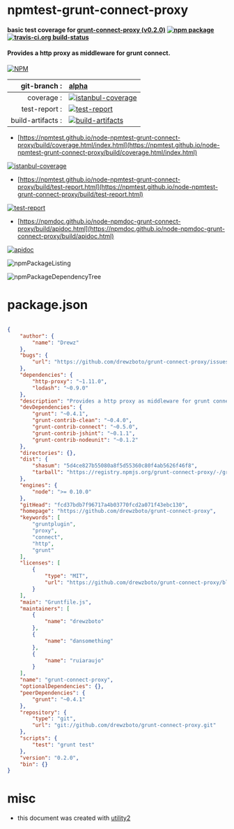 # npmtest-grunt-connect-proxy

#### basic test coverage for  [grunt-connect-proxy (v0.2.0)](https://github.com/drewzboto/grunt-connect-proxy)  [![npm package](https://img.shields.io/npm/v/npmtest-grunt-connect-proxy.svg?style=flat-square)](https://www.npmjs.org/package/npmtest-grunt-connect-proxy) [![travis-ci.org build-status](https://api.travis-ci.org/npmtest/node-npmtest-grunt-connect-proxy.svg)](https://travis-ci.org/npmtest/node-npmtest-grunt-connect-proxy)

#### Provides a http proxy as middleware for grunt connect.

[![NPM](https://nodei.co/npm/grunt-connect-proxy.png?downloads=true&downloadRank=true&stars=true)](https://www.npmjs.com/package/grunt-connect-proxy)

| git-branch : | [alpha](https://github.com/npmtest/node-npmtest-grunt-connect-proxy/tree/alpha)|
|--:|:--|
| coverage : | [![istanbul-coverage](https://npmtest.github.io/node-npmtest-grunt-connect-proxy/build/coverage.badge.svg)](https://npmtest.github.io/node-npmtest-grunt-connect-proxy/build/coverage.html/index.html)|
| test-report : | [![test-report](https://npmtest.github.io/node-npmtest-grunt-connect-proxy/build/test-report.badge.svg)](https://npmtest.github.io/node-npmtest-grunt-connect-proxy/build/test-report.html)|
| build-artifacts : | [![build-artifacts](https://npmtest.github.io/node-npmtest-grunt-connect-proxy/glyphicons_144_folder_open.png)](https://github.com/npmtest/node-npmtest-grunt-connect-proxy/tree/gh-pages/build)|

- [https://npmtest.github.io/node-npmtest-grunt-connect-proxy/build/coverage.html/index.html](https://npmtest.github.io/node-npmtest-grunt-connect-proxy/build/coverage.html/index.html)

[![istanbul-coverage](https://npmtest.github.io/node-npmtest-grunt-connect-proxy/build/screenCapture.buildCi.browser.%252Ftmp%252Fbuild%252Fcoverage.lib.html.png)](https://npmtest.github.io/node-npmtest-grunt-connect-proxy/build/coverage.html/index.html)

- [https://npmtest.github.io/node-npmtest-grunt-connect-proxy/build/test-report.html](https://npmtest.github.io/node-npmtest-grunt-connect-proxy/build/test-report.html)

[![test-report](https://npmtest.github.io/node-npmtest-grunt-connect-proxy/build/screenCapture.buildCi.browser.%252Ftmp%252Fbuild%252Ftest-report.html.png)](https://npmtest.github.io/node-npmtest-grunt-connect-proxy/build/test-report.html)

- [https://npmdoc.github.io/node-npmdoc-grunt-connect-proxy/build/apidoc.html](https://npmdoc.github.io/node-npmdoc-grunt-connect-proxy/build/apidoc.html)

[![apidoc](https://npmdoc.github.io/node-npmdoc-grunt-connect-proxy/build/screenCapture.buildCi.browser.%252Ftmp%252Fbuild%252Fapidoc.html.png)](https://npmdoc.github.io/node-npmdoc-grunt-connect-proxy/build/apidoc.html)

![npmPackageListing](https://npmtest.github.io/node-npmtest-grunt-connect-proxy/build/screenCapture.npmPackageListing.svg)

![npmPackageDependencyTree](https://npmtest.github.io/node-npmtest-grunt-connect-proxy/build/screenCapture.npmPackageDependencyTree.svg)



# package.json

```json

{
    "author": {
        "name": "Drewz"
    },
    "bugs": {
        "url": "https://github.com/drewzboto/grunt-connect-proxy/issues"
    },
    "dependencies": {
        "http-proxy": "~1.11.0",
        "lodash": "~0.9.0"
    },
    "description": "Provides a http proxy as middleware for grunt connect.",
    "devDependencies": {
        "grunt": "~0.4.1",
        "grunt-contrib-clean": "~0.4.0",
        "grunt-contrib-connect": "~0.5.0",
        "grunt-contrib-jshint": "~0.1.1",
        "grunt-contrib-nodeunit": "~0.1.2"
    },
    "directories": {},
    "dist": {
        "shasum": "5d4ce827b55080a8f5d55360c80f4ab5626f46f8",
        "tarball": "https://registry.npmjs.org/grunt-connect-proxy/-/grunt-connect-proxy-0.2.0.tgz"
    },
    "engines": {
        "node": ">= 0.10.0"
    },
    "gitHead": "fcd37bdb7f96717a4b03770fcd2a071f43ebc130",
    "homepage": "https://github.com/drewzboto/grunt-connect-proxy",
    "keywords": [
        "gruntplugin",
        "proxy",
        "connect",
        "http",
        "grunt"
    ],
    "licenses": [
        {
            "type": "MIT",
            "url": "https://github.com/drewzboto/grunt-connect-proxy/blob/master/LICENSE-MIT"
        }
    ],
    "main": "Gruntfile.js",
    "maintainers": [
        {
            "name": "drewzboto"
        },
        {
            "name": "dansomething"
        },
        {
            "name": "ruiaraujo"
        }
    ],
    "name": "grunt-connect-proxy",
    "optionalDependencies": {},
    "peerDependencies": {
        "grunt": "~0.4.1"
    },
    "repository": {
        "type": "git",
        "url": "git://github.com/drewzboto/grunt-connect-proxy.git"
    },
    "scripts": {
        "test": "grunt test"
    },
    "version": "0.2.0",
    "bin": {}
}
```



# misc
- this document was created with [utility2](https://github.com/kaizhu256/node-utility2)
